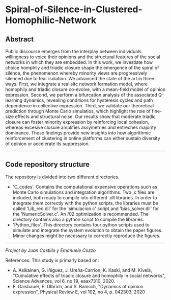 # Spiral-of-Silence-in-Clustered-Homophilic-Network

## Abstract

Public discourse emerges from the interplay between individuals willingness to voice their opinions and the structural features of the social networks in which they are embedded. In this work, we investiate how choice homphily and triadic closure shape the emergence of the spiral of silence, the phenomenon whereby minority views are progressively silenced due to fear isolation. We advanced the state of the art in three ways. First, we integrate a realisitc network formation model, where homophily and triadic closure co-evolve, with a mean-field model of opinion expression. Second, we perform a bifurcation analysis of the associated Q-learning dynamics, revealing conditions for hysteresis cycles and path dependence in collective expression. Third, we validate our theoretical prediction through Monte Carlo simulatios, which highlight the role of fine-size effects and structural noise. Our results show that moderate triadic closure can foster minority expression by reinforcing local cohesion, whereas excesive closure amplifies assymetries and entreches majority dominance. These findings provide new insights into how algorithmic reinforcement of clustering in online platforms can either sustain diversity of opinion or accelerate its suppression.

---

## Code repository structure

The repository is divided into two different directories.

- 'C_codes'. Contains the computational expensive operations such as Monte Carlo simulations and integration algorithms. Two .c files are included, both ready to compile into different .dll libraries. In order to integrate them correctly with the python scripts, the libraries must be called 'Lib_red.dll' for the 'simulacion.c' script and 'bias_solver.dll' for the 'NumericSolver.c'. An /02 optimization is recommended. The directory contains also a python script to compile the libraries.
- 'Python_files'. This directory contains four python scripts used to simulate and integrate the system evolution to obtain the paper figures. Minor changes might be necessary to correctly reproduce the figures.

---

*Project by Juan Castillo y Emanuele Cozzo*

References:
This study is primarly based on:
-  A. Asikainen, G. Iñiguez, J. Ureña-Carrion, K. Kaski, and M. Kivelä, "Cumulative effects of triadic closure and homophily in social networks", Science Advances, vol 6, no 19, eaax7310, 2020.
-  F. Gaisbauer, E. Olbrich, and S. Banisch, "Dynamics of opinion expression", Physical Review E, vol 102, no 4, p. 042303, 2020
